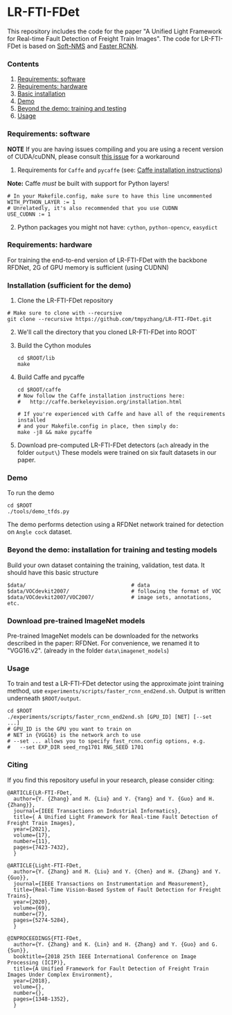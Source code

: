 # LR-FTI-FDet

This repository includes the code for the paper "A Unified Light Framework for Real-time Fault Detection of Freight Train Images". The code for LR-FTI-FDet is  based on [Soft-NMS](https://github.com/bharatsingh430/soft-nms) and [Faster RCNN](https://github.com/rbgirshick/py-faster-rcnn).

### Contents

1. [Requirements: software](#requirements-software)
2. [Requirements: hardware](#requirements-hardware)
3. [Basic installation](#installation-sufficient-for-the-demo)
4. [Demo](#demo)
5. [Beyond the demo: training and testing](#beyond-the-demo-installation-for-training-and-testing-models)
6. [Usage](#usage)

### Requirements: software

**NOTE** If you are having issues compiling and you are using a recent version of CUDA/cuDNN, please consult [this issue](https://github.com/rbgirshick/py-faster-rcnn/issues/509?_pjax=%23js-repo-pjax-container#issuecomment-284133868) for a workaround

1. Requirements for `Caffe` and `pycaffe` (see: [Caffe installation instructions](http://caffe.berkeleyvision.org/installation.html))

  **Note:** Caffe *must* be built with support for Python layers!

  ```make
  # In your Makefile.config, make sure to have this line uncommented
  WITH_PYTHON_LAYER := 1
  # Unrelatedly, it's also recommended that you use CUDNN
  USE_CUDNN := 1
  ```

2. Python packages you might not have: `cython`, `python-opencv`, `easydict`

### Requirements: hardware

For training the end-to-end version of LR-FTI-FDet with the backbone RFDNet, 2G of GPU memory is sufficient (using CUDNN)

### Installation (sufficient for the demo)

1. Clone the LR-FTI-FDet repository

  ```Shell
  # Make sure to clone with --recursive
  git clone --recursive https://github.com/tmpyzhang/LR-FTI-FDet.git
  ```

2. We'll call the directory that you cloned LR-FTI-FDet into ROOT`

3. Build the Cython modules

   ```Shell
   cd $ROOT/lib
   make
   ```

4. Build Caffe and pycaffe

   ```Shell
   cd $ROOT/caffe
   # Now follow the Caffe installation instructions here:
   #   http://caffe.berkeleyvision.org/installation.html
   
   # If you're experienced with Caffe and have all of the requirements installed
   # and your Makefile.config in place, then simply do:
   make -j8 && make pycaffe
   ```

5. Download pre-computed LR-FTI-FDet detectors (`ach` already in the folder `output\`)
   These models were trained on six fault datasets in our paper.

### Demo

To run the demo

```Shell
cd $ROOT
./tools/demo_tfds.py
```

The demo performs detection using a RFDNet network trained for detection on `Angle cock` dataset.

### Beyond the demo: installation for training and testing models

Build your own dataset containing the training, validation, test data. It should have this basic structure

```Shell
$data/                                  # data
$data/VOCdevkit2007/                    # following the format of VOC
$data/VOCdevkit2007/VOC2007/            # image sets, annotations, etc.
```

### Download pre-trained ImageNet models

Pre-trained ImageNet models can be downloaded for the networks described in the paper: RFDNet.  For convenience, we renamed it to "VGG16.v2". (already in the folder `data\imagenet_models`)

### Usage

To train and test a LR-FTI-FDet detector using the approximate joint training method, use `experiments/scripts/faster_rcnn_end2end.sh`.
Output is written underneath `$ROOT/output`.

```Shell
cd $ROOT
./experiments/scripts/faster_rcnn_end2end.sh [GPU_ID] [NET] [--set ...]
# GPU_ID is the GPU you want to train on
# NET in {VGG16} is the network arch to use
# --set ... allows you to specify fast_rcnn.config options, e.g.
#   --set EXP_DIR seed_rng1701 RNG_SEED 1701
```

### Citing
If you find this repository useful in your research, please consider citing:
```
@ARTICLE{LR-FTI-FDet,
  author={Y. {Zhang} and M. {Liu} and Y. {Yang} and Y. {Guo} and H. {Zhang}},
  journal={IEEE Transactions on Industrial Informatics}, 
  title={ A Unified Light Framework for Real-time Fault Detection of Freight Train Images}, 
  year={2021},
  volume={17},
  number={11},
  pages={7423-7432},
  }
```
```
@ARTICLE{Light-FTI-FDet,
  author={Y. {Zhang} and M. {Liu} and Y. {Chen} and H. {Zhang} and Y. {Guo}},
  journal={IEEE Transactions on Instrumentation and Measurement}, 
  title={Real-Time Vision-Based System of Fault Detection for Freight Trains}, 
  year={2020},
  volume={69},
  number={7},
  pages={5274-5284},
  }
```
```
@INPROCEEDINGS{FTI-FDet,
  author={Y. {Zhang} and K. {Lin} and H. {Zhang} and Y. {Guo} and G. {Sun}},
  booktitle={2018 25th IEEE International Conference on Image Processing (ICIP)}, 
  title={A Unified Framework for Fault Detection of Freight Train Images Under Complex Environment}, 
  year={2018},
  volume={},
  number={},
  pages={1348-1352},
  }
```
